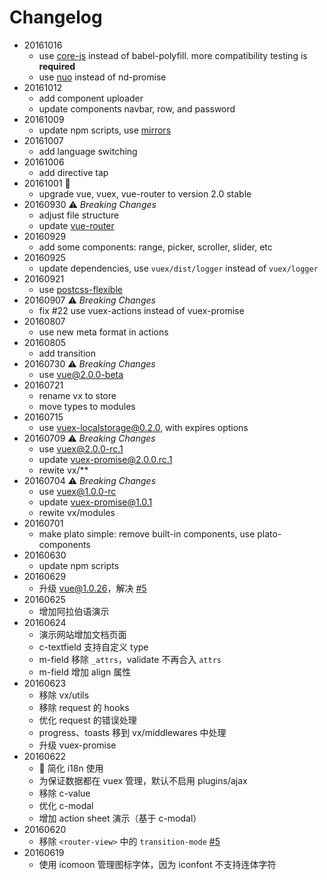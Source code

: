 # Changelog

- 20161016
  - use [core-js](.tools/webpack/index.js#L42) instead of babel-polyfill. more compatibility testing is **required**
  - use [nuo](https://github.com/crossjs/nuo) instead of nd-promise
- 20161012
  - add component uploader
  - update components navbar, row, and password
- 20161009
  - update npm scripts, use [mirrors](https://npm.taobao.org/mirrors/)
- 20161007
  - add language switching
- 20161006
  - add directive tap
- 20161001 :clap:
  - upgrade vue, vuex, vue-router to version 2.0 stable
- 20160930 :warning: *Breaking Changes*
  - adjust file structure
  - update [vue-router](https://github.com/vuejs/vue-router/releases/tag/v2.0.0-rc.6)
- 20160929
  - add some components: range, picker, scroller, slider, etc
- 20160925
  - update dependencies, use `vuex/dist/logger` instead of `vuex/logger`
- 20160921
  - use [postcss-flexible](https://github.com/crossjs/postcss-flexible)
- 20160907 :warning: *Breaking Changes*
  - fix #22 use vuex-actions instead of vuex-promise
- 20160807
  - use new meta format in actions
- 20160805
  - add transition
- 20160730 :warning: *Breaking Changes*
  - use vue@2.0.0-beta
- 20160721
  - rename vx to store
  - move types to modules
- 20160715
  - use vuex-localstorage@0.2.0, with expires options
- 20160709 :warning: *Breaking Changes*
  - use [vuex@2.0.0-rc.1](https://github.com/vuejs/vuex/releases/tag/v2.0.0-rc.1)
  - update vuex-promise@2.0.0.rc.1
  - rewite vx/**
- 20160704 :warning: *Breaking Changes*
  - use [vuex@1.0.0-rc](https://github.com/vuejs/vuex/releases/tag/v1.0.0-rc)
  - update vuex-promise@1.0.1
  - rewite vx/modules
- 20160701
  - make plato simple: remove built-in components, use plato-components
- 20160630
  - update npm scripts
- 20160629
  - 升级 vue@1.0.26，解决 [#5](https://github.com/crossjs/plato/issues/5)
- 20160625
  - 增加阿拉伯语演示
- 20160624
  - 演示网站增加文档页面
  - c-textfield 支持自定义 type
  - m-field 移除 `_attrs`，validate 不再合入 `attrs`
  - m-field 增加 align 属性
- 20160623
  - 移除 vx/utils
  - 移除 request 的 hooks
  - 优化 request 的错误处理
  - progress、toasts 移到 vx/middlewares 中处理
  - 升级 vuex-promise
- 20160622
  - :construction: 简化 i18n 使用
  - 为保证数据都在 vuex 管理，默认不启用 plugins/ajax
  - 移除 c-value
  - 优化 c-modal
  - 增加 action sheet 演示（基于 c-modal）
- 20160620
  - 移除 `<router-view>` 中的 `transition-mode` [#5](https://github.com/crossjs/plato/issues/5)
- 20160619
  - 使用 icomoon 管理图标字体，因为 iconfont 不支持连体字符
